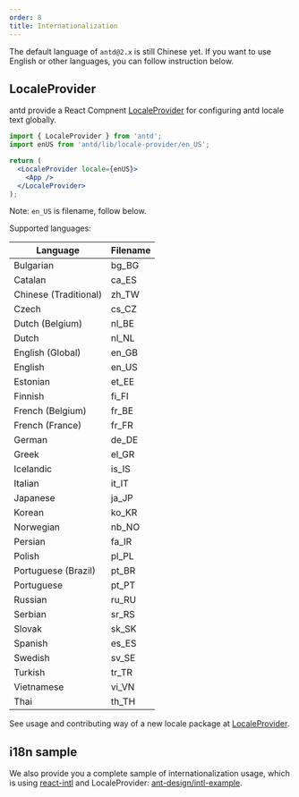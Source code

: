 ```yaml
---
order: 8
title: Internationalization
---
```


The default language of `antd@2.x` is still Chinese yet.
If you want to use English or other languages, you can follow instruction below.

## LocaleProvider

antd provide a React Compnent [LocaleProvider](/components/locale-provider) for configuring antd locale text globally.

```jsx
import { LocaleProvider } from 'antd';
import enUS from 'antd/lib/locale-provider/en_US';

return (
  <LocaleProvider locale={enUS}>
    <App />
  </LocaleProvider>
);
```

Note: `en_US` is filename, follow below.

Supported languages:

|Language|Filename|
|---|---|
|Bulgarian|bg_BG|
|Catalan|ca_ES|
|Chinese (Traditional)|zh_TW|
|Czech|cs_CZ|
|Dutch (Belgium)|nl_BE|
|Dutch|nl_NL|
|English (Global)|en_GB|
|English|en_US|
|Estonian|et_EE|
|Finnish|fi_FI|
|French (Belgium)|fr_BE|
|French (France)|fr_FR|
|German|de_DE|
|Greek|el_GR|
|Icelandic|is_IS|
|Italian|it_IT|
|Japanese|ja_JP|
|Korean|ko_KR|
|Norwegian|nb_NO|
|Persian|fa_IR|
|Polish|pl_PL|
|Portuguese (Brazil)|pt_BR|
|Portuguese|pt_PT|
|Russian|ru_RU|
|Serbian|sr_RS|
|Slovak|sk_SK|
|Spanish|es_ES|
|Swedish|sv_SE|
|Turkish|tr_TR|
|Vietnamese|vi_VN|
|Thai|th_TH|

See usage and contributing way of a new locale package at [LocaleProvider](/components/locale-provider).

## i18n sample

We also provide you a complete sample of internationalization usage, which is using [react-intl](https://github.com/yahoo/react-intl) and LocaleProvider: [ant-design/intl-example](https://github.com/ant-design/intl-example).
